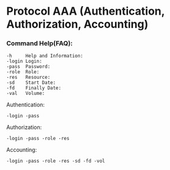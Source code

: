 # Protocol AAA (Authentication, Authorization, Accounting)

### Command Help(FAQ):
```
-h     Help and Information:
-login Login:
-pass  Password:
-role  Role:
-res   Resource:
-sd    Start Date:
-fd    Finally Date:
-val   Volume:
```
Authentication:
```
-login -pass
```
Authorization:
```
-login -pass -role -res
```
Accounting:
```
-login -pass -role -res -sd -fd -vol
```
